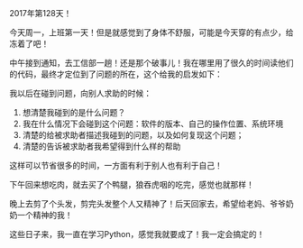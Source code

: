 2017年第128天！

今天周一，上班第一天！但是就感觉到了身体不舒服，可能是今天穿的有点少，给冻着了吧！

中午接到通知，去工信部一趟！还是那个破事儿！我在哪里用了很久的时间读他们的代码，最终才定位到了问题的所在，这个给我的启发如下：

我以后在碰到问题，向别人求助的时候：

1. 想清楚我碰到的是什么问题？
2. 我在什么情况下会碰到这个问题：软件的版本、自己的操作位置、系统环境
3. 清楚的给被求助者描述我碰到的问题，以及如何复现这个问题；
4. 清楚的告诉被求助者我希望得到什么样的帮助

这样可以节省很多的时间，一方面有利于别人也有利于自己！

下午回来想吃肉，就去买了个鸭腿，狼吞虎咽的吃完，感觉也就那样！

晚上去剪了个头发，剪完头发整个人又精神了！后天回家去，希望给老妈、爷爷奶奶一个精神的我！

这些日子来，我一直在学习Python，感觉我就要成了！我一定会搞定的！

